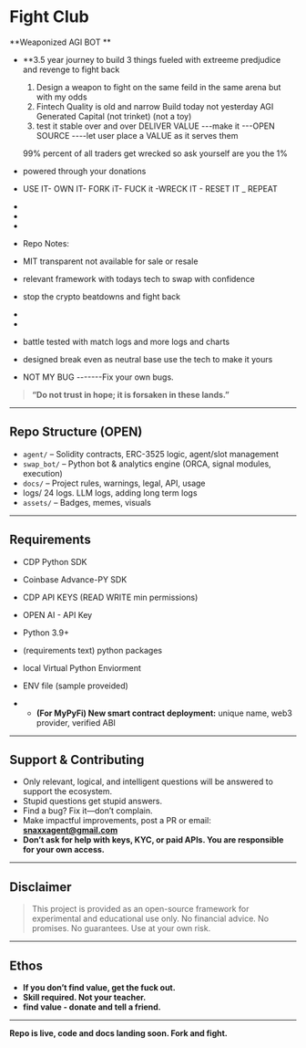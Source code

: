 # Fight Club

**Weaponized AGI BOT  **

- **3.5 year journey to build 3 things fueled with extreeme predjudice and revenge to fight back
  1. Design a weapon to fight on the same feild in the same arena but with my odds
  2. Fintech Quality is old and narrow Build today not yesterday  AGI Generated Capital (not trinket) (not a toy)
  3. test it stable over and over DELIVER VALUE ---make it ---OPEN SOURCE ----let user place a VALUE as it serves them

    99% percent of all traders get wrecked so ask yourself are you the 1%

- powered through your donations
- USE IT- OWN IT- FORK iT- FUCK it -WRECK IT - RESET IT _ REPEAT 

- 
-
-
- Repo Notes:
- MIT transparent not available for sale or resale
- relevant framework with todays tech to swap with confidence
- stop the crypto beatdowns and fight back  
-
-
- battle tested with match logs and more logs and charts
- designed break even as neutral base use the tech to make it yours
- NOT MY BUG -------Fix your own bugs.

  

> **“Do not trust in hope; it is forsaken in these lands.”**
---

## Repo Structure (OPEN)

- `agent/` – Solidity contracts, ERC-3525 logic, agent/slot management
- `swap_bot/` – Python bot & analytics engine (ORCA, signal modules, execution)
- `docs/` – Project rules, warnings, legal, API, usage
-  logs/ 24 logs. LLM logs, adding long term logs
- `assets/` – Badges, memes, visuals

---

## Requirements

- CDP Python SDK
- Coinbase Advance-PY SDK
- CDP API KEYS (READ WRITE min permissions)
- OPEN AI - API Key
- Python 3.9+
- (requirements text) python packages
- local Virtual Python Enviorment
- ENV file (sample proveided)

- - **(For MyPyFi) New smart contract deployment:** unique name, web3 provider, verified ABI


---

## Support & Contributing

- Only relevant, logical, and intelligent questions will be answered to support the ecosystem.
- Stupid questions get stupid answers.
- Find a bug? Fix it—don’t complain.
- Make impactful improvements, post a PR or email: **snaxxagent@gmail.com**
- **Don’t ask for help with keys, KYC, or paid APIs. You are responsible for your own access.**

---

## Disclaimer

> This project is provided as an open-source framework for experimental and educational use only.
> No financial advice. No promises. No guarantees. Use at your own risk.

---

## Ethos

- **If you don’t find value, get the fuck out.**
- **Skill required. Not your teacher.**
- **find value - donate and tell a friend.**

---

**Repo is live, code and docs landing soon. Fork and fight.**



